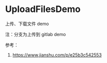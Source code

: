 # UploadFilesDemo
上传、下载文件 demo

注：分支为上传到 gitlab demo

参考：
1. https://www.jianshu.com/p/e25b3c542553
